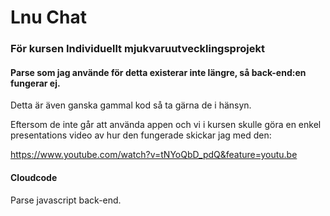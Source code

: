 # Lnu Chat

### För kursen Individuellt mjukvaruutvecklingsprojekt


#### Parse som jag använde för detta existerar inte längre, så back-end:en fungerar ej.

Detta är även ganska gammal kod så ta gärna de i hänsyn.

Eftersom de inte går att använda appen och vi i kursen skulle göra en enkel presentations video av hur den fungerade skickar jag med den:

https://www.youtube.com/watch?v=tNYoQbD_pdQ&feature=youtu.be



#### Cloudcode
Parse javascript back-end.



